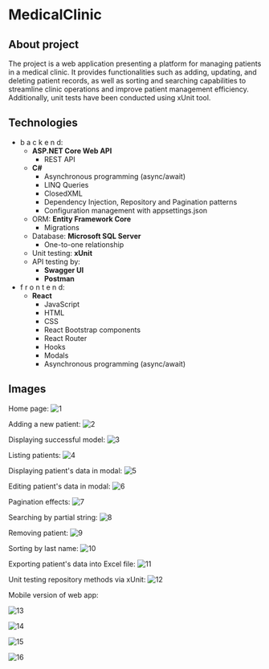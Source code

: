 # MedicalClinic

## About project
The project is a web application presenting a platform for managing patients in a medical clinic. It provides functionalities such as adding, updating, and deleting patient records, as well as sorting and searching capabilities to streamline clinic operations and improve patient management efficiency. Additionally, unit tests have been conducted using xUnit tool.

## Technologies
- b a c k e n d:
  - **ASP.NET Core Web API**
    - REST API
  - **C#**
    - Asynchronous programming (async/await)
    - LINQ Queries
    - ClosedXML
    - Dependency Injection, Repository and Pagination patterns
    - Configuration management with appsettings.json
  - ORM: **Entity Framework Core**
    - Migrations
  - Database: **Microsoft SQL Server**
    - One-to-one relationship
  - Unit testing: **xUnit**
  - API testing by:
    - **Swagger UI**
    - **Postman**
- f r o n t e n d:
  - **React**
    - JavaScript
    - HTML
    - CSS
    - React Bootstrap components
    - React Router
    - Hooks
    - Modals
    - Asynchronous programming (async/await)

## Images
Home page:
![1](github-images/1.png)

Adding a new patient:
![2](github-images/2.png)

Displaying successful model:
![3](github-images/3.png)

Listing patients:
![4](github-images/4.png)

Displaying patient's data in modal:
![5](github-images/5.png)

Editing patient's data in modal:
![6](github-images/6.png)

Pagination effects:
![7](github-images/7.png)

Searching by partial string:
![8](github-images/8.png)

Removing patient:
![9](github-images/9.png)

Sorting by last name:
![10](github-images/10.png)

Exporting patient's data into Excel file:
![11](github-images/11.png)

Unit testing repository methods via xUnit:
![12](github-images/12.png)

Mobile version of web app:

![13](github-images/13.png)

![14](github-images/14.png)

![15](github-images/15.png)

![16](github-images/16.png)

